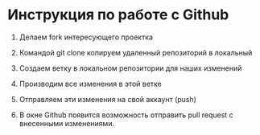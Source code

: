 # Инструкция по работе с Github

1. Делаем fork интересующего проектка

2. Командой git clone копируем удаленный репозиторий в локальный

3. Создаем ветку в локальном репозитории для наших изменений

4. Производим все изменения в этой ветке

5. Отправляем эти изменения на свой аккаунт (push)

6. В окне Github появится возможность отправить pull request с внесенными изменениями.